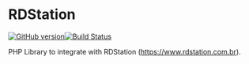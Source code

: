 RDStation
=========

[![GitHub version](https://badge.fury.io/gh/isaquealves%2Frdstation.svg)](http://badge.fury.io/gh/isaquealves%2Frdstation)[![Build Status](https://travis-ci.org/isaquealves/rdstation.svg?branch=master)](https://travis-ci.org/isaquealves/rdstation)


PHP Library to integrate with RDStation (https://www.rdstation.com.br).

